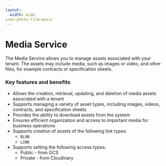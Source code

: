 ```yaml
---
layout:
  width: wide
icon:photo-film-music
---
```


# Media Service

The Media Service allows you to manage assets associated with your tenant. The assets may include media, such as images or video, and other files, for example contracts or specification sheets.

### Key features and benefits

* Allows the creation, retrieval, updating, and deletion of media assets associated with a tenant
* Supports managing a variety of asset types, including images, videos, contracts, and specification sheets
* Provides the ability to download assets from the system
* Ensures efficient organization and access to important media for business operations
* Supports creation of assets of the following link types:
    * `BLOB`
    * `LINK`
* Supports setting the following access types: 
    * Public - from GCS  
    * Private - from Cloudinary
